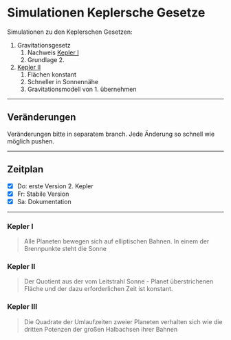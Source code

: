# Simulationen Keplersche Gesetze

Simulationen zu den Keplerschen Gesetzen:

1. Gravitationsgesetz
   1. Nachweis [Kepler I](#kepler-i)
   2. Grundlage 2.
2. [Kepler II](#kepler-ii)
   1. Flächen konstant
   2. Schneller in Sonnennähe
   3. Gravitationsmodell von 1. übernehmen

---
## Veränderungen

Veränderungen bitte in separatem branch.
Jede Änderung so schnell wie möglich pushen. 

---
## Zeitplan

- [x] Do: erste Version 2. Kepler
- [x] Fr: Stabile Version
- [x] Sa: Dokumentation

---
### Kepler I

> Alle Planeten bewegen sich auf elliptischen Bahnen. In einem der Brennpunkte steht die Sonne


### Kepler II

> Der Quotient aus der vom Leitstrahl Sonne - Planet überstrichenen
> Fläche und der dazu erforderlichen Zeit ist konstant.


### Kepler III

> Die Quadrate der Umlaufzeiten zweier Planeten verhalten sich
> wie die dritten Potenzen der großen Halbachsen ihrer Bahnen
